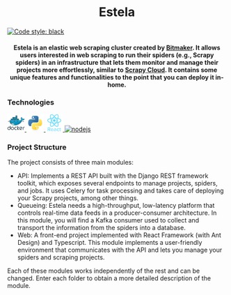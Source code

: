 <h1 align="center">Estela</h1>

[![Code style: black](https://img.shields.io/badge/code%20style-black-000000.svg)](https://github.com/psf/black)

<h4 align="center">
Estela is an elastic web scraping cluster created by <a href="https://bitmaker.la/">Bitmaker</a>. It allows users
interested in web scraping to run their spiders (e.g., Scrapy spiders) in an infrastructure that lets them monitor and
manage their projects more effortlessly, similar to <a href="https://www.zyte.com/scrapy-cloud/">Scrapy Cloud</a>. It
contains some unique features and functionalities to the point that you can deploy it in-home.
</h4>

<h3>Technologies</h3>
<p align="left">
  <a href="https://www.docker.com/" target="_blank" rel="noreferrer"> <img src="https://raw.githubusercontent.com/devicons/devicon/master/icons/docker/docker-original-wordmark.svg" alt="docker" width="40" height="40"/> </a>
  <a href="https://www.python.org" target="_blank" rel="noreferrer"> <img src="https://raw.githubusercontent.com/devicons/devicon/master/icons/python/python-original.svg" alt="python" width="40" height="40"/> </a>
  <a href="https://reactjs.org/" target="_blank" rel="noreferrer"> <img src="https://raw.githubusercontent.com/devicons/devicon/master/icons/react/react-original-wordmark.svg" alt="react" width="40" height="40"/> </a>
  <a href="https://nodejs.org/" target="_blank" rel="noreferrer"> <img src="https://www.vectorlogo.zone/logos/nodejs/nodejs-icon.svg" alt="nodejs" width="40" height="40"/> </a>
</p>

<h3>Project Structure</h3>

The project consists of three main modules:
- API: Implements a REST API built with the Django REST framework toolkit, which exposes several endpoints to manage
    projects, spiders, and jobs. It uses Celery for task processing and takes care of deploying your Scrapy projects,
    among other things.
- Queueing: Estela needs a high-throughput, low-latency platform that controls real-time data feeds in a
    producer-consumer architecture. In this module, you will find a Kafka consumer used to collect and transport the
    information from the spiders into a database.
- Web: A front-end project implemented with React Framework (with Ant Design) and Typescript. This module implements a
    user-friendly environment that communicates with the API and lets you manage your spiders and scraping projects.

Each of these modules works independently of the rest and can be changed. Enter each folder to obtain a more detailed
description of the module.
